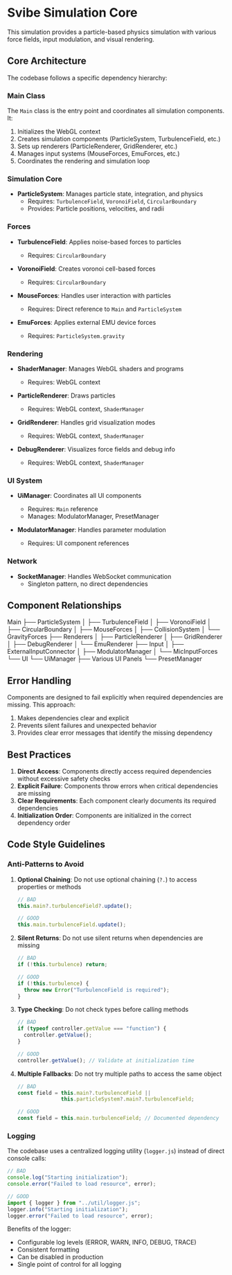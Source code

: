 # Svibe Simulation Core

This simulation provides a particle-based physics simulation with various force fields, input modulation, and visual rendering.

## Core Architecture

The codebase follows a specific dependency hierarchy:

### Main Class

The `Main` class is the entry point and coordinates all simulation components. It:

1. Initializes the WebGL context
2. Creates simulation components (ParticleSystem, TurbulenceField, etc.)
3. Sets up renderers (ParticleRenderer, GridRenderer, etc.)
4. Manages input systems (MouseForces, EmuForces, etc.)
5. Coordinates the rendering and simulation loop

### Simulation Core

- **ParticleSystem**: Manages particle state, integration, and physics
  - Requires: `TurbulenceField`, `VoronoiField`, `CircularBoundary`
  - Provides: Particle positions, velocities, and radii

### Forces

- **TurbulenceField**: Applies noise-based forces to particles
  - Requires: `CircularBoundary`
  
- **VoronoiField**: Creates voronoi cell-based forces
  - Requires: `CircularBoundary`
  
- **MouseForces**: Handles user interaction with particles
  - Requires: Direct reference to `Main` and `ParticleSystem`

- **EmuForces**: Applies external EMU device forces
  - Requires: `ParticleSystem.gravity`

### Rendering

- **ShaderManager**: Manages WebGL shaders and programs
  - Requires: WebGL context

- **ParticleRenderer**: Draws particles
  - Requires: WebGL context, `ShaderManager`

- **GridRenderer**: Handles grid visualization modes
  - Requires: WebGL context, `ShaderManager`

- **DebugRenderer**: Visualizes force fields and debug info
  - Requires: WebGL context, `ShaderManager`

### UI System

- **UiManager**: Coordinates all UI components
  - Requires: `Main` reference
  - Manages: ModulatorManager, PresetManager

- **ModulatorManager**: Handles parameter modulation
  - Requires: UI component references

### Network

- **SocketManager**: Handles WebSocket communication
  - Singleton pattern, no direct dependencies

## Component Relationships

Main
├── ParticleSystem
│   ├── TurbulenceField
│   ├── VoronoiField
│   ├── CircularBoundary
│   ├── MouseForces
│   ├── CollisionSystem
│   └── GravityForces
├── Renderers
│   ├── ParticleRenderer
│   ├── GridRenderer
│   ├── DebugRenderer
│   └── EmuRenderer
├── Input
│   ├── ExternalInputConnector
│   ├── ModulatorManager
│   └── MicInputForces
└── UI
    └── UiManager
        ├── Various UI Panels
        └── PresetManager

## Error Handling

Components are designed to fail explicitly when required dependencies are missing. This approach:

1. Makes dependencies clear and explicit
2. Prevents silent failures and unexpected behavior
3. Provides clear error messages that identify the missing dependency

## Best Practices

1. **Direct Access**: Components directly access required dependencies without excessive safety checks
2. **Explicit Failure**: Components throw errors when critical dependencies are missing
3. **Clear Requirements**: Each component clearly documents its required dependencies
4. **Initialization Order**: Components are initialized in the correct dependency order

## Code Style Guidelines

### Anti-Patterns to Avoid

1. **Optional Chaining**: Do not use optional chaining (`?.`) to access properties or methods

   ```javascript
   // BAD
   this.main?.turbulenceField?.update();
   
   // GOOD
   this.main.turbulenceField.update();
   ```

2. **Silent Returns**: Do not use silent returns when dependencies are missing

   ```javascript
   // BAD
   if (!this.turbulence) return;
   
   // GOOD
   if (!this.turbulence) {
     throw new Error("TurbulenceField is required");
   }
   ```

3. **Type Checking**: Do not check types before calling methods

   ```javascript
   // BAD
   if (typeof controller.getValue === "function") {
     controller.getValue();
   }
   
   // GOOD
   controller.getValue(); // Validate at initialization time
   ```

4. **Multiple Fallbacks**: Do not try multiple paths to access the same object

   ```javascript
   // BAD
   const field = this.main?.turbulenceField || 
                 this.particleSystem?.main?.turbulenceField;
   
   // GOOD
   const field = this.main.turbulenceField; // Documented dependency
   ```

### Logging

The codebase uses a centralized logging utility (`logger.js`) instead of direct console calls:

```javascript
// BAD
console.log("Starting initialization");
console.error("Failed to load resource", error);

// GOOD
import { logger } from "../util/logger.js";
logger.info("Starting initialization");
logger.error("Failed to load resource", error);
```

Benefits of the logger:

- Configurable log levels (ERROR, WARN, INFO, DEBUG, TRACE)
- Consistent formatting
- Can be disabled in production
- Single point of control for all logging
